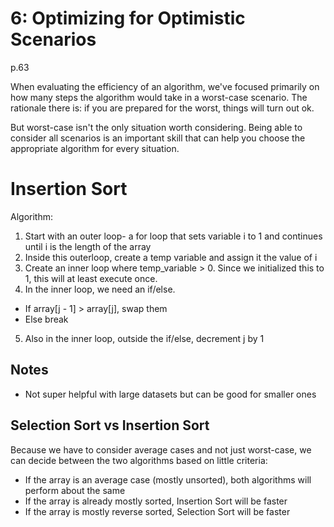# 6: Optimizing for Optimistic Scenarios
p.63

When evaluating the efficiency of an algorithm, we've focused primarily on how many steps the algorithm would take in a worst-case scenario. The rationale there is: if you are prepared for the worst, things will turn out ok.

But worst-case isn't the only situation worth considering. Being able to consider all scenarios is an important skill that can help you choose the appropriate algorithm for every situation.

# Insertion Sort
Algorithm:
1. Start with an outer loop- a for loop that sets variable i to 1 and continues until i is the length of the array
2. Inside this outerloop, create a temp variable and assign it the value of i
3. Create an inner loop where temp_variable > 0. Since we initialized this to 1, this will at least execute once.
4. In the inner loop, we need an if/else.
  - If array[j - 1] > array[j], swap them
  - Else break
5. Also in the inner loop, outside the if/else, decrement j by 1
## Notes
- Not super helpful with large datasets but can be good for smaller ones

## Selection Sort vs Insertion Sort
Because we have to consider average cases and not just worst-case, we can decide between the two algorithms based on little criteria:
- If the array is an average case (mostly unsorted), both algorithms will perform about the same
- If the array is already mostly sorted, Insertion Sort will be faster
- If the array is mostly reverse sorted, Selection Sort will be faster
